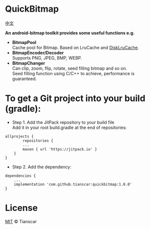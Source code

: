# QuickBitmap

[中文](https://github.com/Tianscar/QuickBitmap/blob/master/README-zh_CN.md)

**An android-bitmap toolkit provides some useful functions e.g.**
* **BitmapPool**<br/>
Cache pool for Bitmap. Based on LruCache and [DiskLruCache](https://github.com/JakeWharton/DiskLruCache).
* **BitmapEncoder/Decoder**<br/>
Supports PNG, JPEG, BMP, WEBP.
* **BitmapChanger**<br/>
Can clip, zoom, flip, rotate, seed filling bitmap and so on.<br/>
Seed filling function using C/C++ to achieve, performance is guaranteed.

# To get a Git project into your build (gradle):

* Step 1. Add the JitPack repository to your build file<br/>
Add it in your root build.gradle at the end of repositories:<br/>
```
allprojects {
        repositories {
		...
		maven { url 'https://jitpack.io' }
	}
}
```

* Step 2. Add the dependency:<br/>
```
dependencies {
	...
	implementation 'com.github.tianscar:quickbitmap:1.0.0'
}
```

# License
[MIT](https://github.com/Tianscar/QuickBitmap/blob/master/LICENSE) © Tianscar
